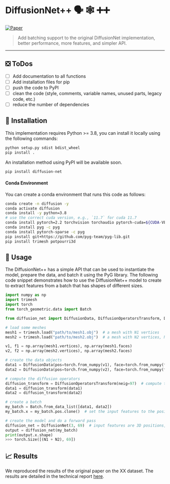 # DiffusionNet++ :speaking_head: :spider_web: :heavy_plus_sign::heavy_plus_sign:

[![Paper](https://img.shields.io/badge/Paper-arXiv-brightgreen)](https://arxiv.org/abs/XXXX.XXXXX)

> Add batching support to the original DiffusionNet implementation, better performance, more features, and simpler API.

---

## :negative_squared_cross_mark: ToDos

- [ ] Add documentation to all functions
- [ ] Add installation files for pip
- [ ] push the code to PyPI
- [ ] clean the code (style, comments, variable names, unused parts, legacy code, etc.)
- [ ] reduce the number of dependencies

## :construction_worker: Installation
This implementation requires Python >= 3.8, you can install it locally using the following commands:

```bash
python setup.py sdist bdist_wheel
pip install .
```


An installation method using PyPI will be available soon.
```bash
pip install diffusion-net
```

#### Conda Environment
You can create a conda environment that runs this code as follows:
```bash
conda create -n diffusion -y
conda activate diffusion
conda install -y python=3.8
# use the correct cuda version, e.g., `11.7` for cuda 11.7
conda install pytorch=2.2 torchvision torchaudio pytorch-cuda=${CUDA-VERSION} -c pytorch -c nvidia
conda install pyg -c pyg
conda install pytorch-sparse -c pyg
pip install git+https://github.com/pyg-team/pyg-lib.git
pip install trimesh potpourri3d
```

## :book: Usage

The DiffusionNet++ has a simple API that can be used to instantiate the model, prepare the data, and batch it using the PyG library. The following code snippet demonstrates how to use the DiffusionNet++ model to create to extract features from a batch that has shapes of different sizes.

```python
import numpy as np
import trimesh
import torch
from torch_geometric.data import Batch

from diffusion_net import DiffusionData, DiffusionOperatorsTransform, DiffusionNet

# load some meshes
mesh1 = trimesh.load("path/to/mesh1.obj")  # a mesh with N1 vertices
mesh2 = trimesh.load("path/to/mesh2.obj")  # a mesh with N2 vertices, N2 != N1

v1, f1 = np.array(mesh1.vertices), np.array(mesh1.faces)
v2, f2 = np.array(mesh2.vertices), np.array(mesh2.faces)

# create the data objects
data1 = DiffusionData(pos=torch.from_numpy(v1), face=torch.from_numpy(f1).T)
data2 = DiffusionData(pos=torch.from_numpy(v2), face=torch.from_numpy(f2).T)

# compute the diffusion operators
diffusion_transform = DiffusionOperatorsTransform(neig=97)  # compute the diffusion operators with 97 eigenvalues
data1 = diffusion_transform(data1)
data2 = diffusion_transform(data2)

# create a batch
my_batch = Batch.from_data_list([data1, data2])
my_batch.x = my_batch.pos.clone()  # set the input features to the positions

# create the model and do a forward pass
diffusion_net = DiffusionNet(3, 69)  # input features are 3D positions, output features are 69
output = diffusion_net(my_batch)
print(output.x.shape)
>>> torch.Size([(N1 + N2), 69])
```

## :chart_with_upwards_trend: Results

We reproduced the results of the original paper on the XX dataset. The results are detailed in the technical report [here](https://arxiv.org/abs/XXXX.XXXXX).


